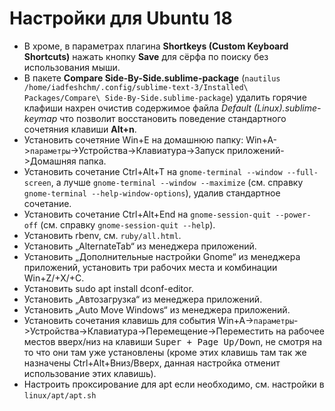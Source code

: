 # Настройки для Ubuntu 18

* В хроме, в параметрах плагина __Shortkeys (Custom Keyboard Shortcuts)__ нажать кнопку __Save__ для сёрфа по поиску без использования мыши.
* В пакете __Compare Side-By-Side.sublime-package__ (`nautilus /home/iadfeshchm/.config/sublime-text-3/Installed\ Packages/Compare\ Side-By-Side.sublime-package`) удалить горячие клафиши нахрен очистив содержимое файла _Default (Linux).sublime-keymap_ что позволит восстановить поведение стандартного сочетяния клавиши __Alt+n__.
* Установить сочетяние Win+E на домашнюю папку: Win+A->`параметры`->Устройства->Клавиатура->Запуск приложений->Домашняя папка.
* Установить сочетание Ctrl+Alt+T на `gnome-terminal --window --full-screen`, а лучше `gnome-terminal --window --maximize` (см. справку `gnome-terminal --help-window-options`), удалив стандартное сочетание.
* Установить сочетание Ctrl+Alt+End на `gnome-session-quit --power-off` (см. справку `gnome-session-quit --help`).
* Установить rbenv, см. `ruby/all.html`.
* Установить „AlternateTab“ из менеджера приложений.
* Установить „Дополнительные настройки Gnome“ из менеджера приложений, установить три рабочих места и комбинации Win+Z/+X/+C.
* Установить sudo apt install dconf-editor.
* Установить „Автозагрузка“ из менеджера приложений.
* Установить „Auto Move Windows“ из менеджера приложений.
* Установить сочетания клавишь для события Win+A->`параметры`->Устройства->Клавиатура->Перемещение->Переместить на рабочее местов вверх/низ на клавиши <kbd>Super + Page Up/Down</kbd>, не смотря на то что они там уже установлены (кроме этих клавишь там так же назначены Ctrl+Alt+Вниз/Вверх, данная настройка отменит использование этих клавишь).
* Настроить проксирование для apt если необходимо, см. настройки в `linux/apt/apt.sh`
